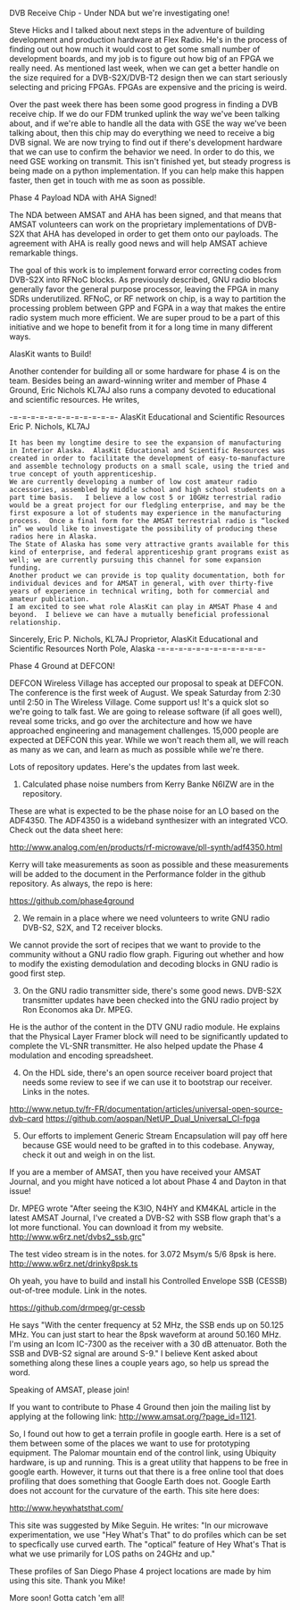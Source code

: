 DVB Receive Chip - Under NDA but we're investigating one!

Steve Hicks and I talked about next steps in the adventure of building development and production hardware at Flex Radio. He's in the process of finding out out how much it would cost to get some small number of development boards, and my job is to figure out how big of an FPGA we really need. As mentioned last week, when we can get a better handle on the size required for a DVB-S2X/DVB-T2 design then we can start seriously selecting and pricing FPGAs. FPGAs are expensive and the pricing is weird. 

Over the past week there has been some good progress in finding a DVB receive chip. If we do our FDM trunked uplink the way we've been talking about, and if we're able to handle all the data with GSE the way we've been talking about, then this chip may do everything we need to receive a big DVB signal. We are now trying to find out if there's development hardware that we can use to confirm the behavior we need. In order to do this, we need GSE working on transmit. This isn't finished yet, but steady progress is being made on a python implementation. If you can help make this happen faster, then get in touch with me as soon as possible. 


Phase 4 Payload NDA with AHA Signed!

The NDA between AMSAT and AHA has been signed, and that means that AMSAT volunteers can work on the proprietary implementations of DVB-S2X that AHA has developed in order to get them onto our payloads. The agreement with AHA is really good news and will help AMSAT achieve remarkable things. 

The goal of this work is to implement forward error correcting codes from DVB-S2X into RFNoC blocks. As previously described, GNU radio blocks generally favor the general purpose processor, leaving the FPGA in many SDRs underutilized. RFNoC, or RF network on chip, is a way to partition the processing problem between GPP and FGPA in a way that makes the entire radio system much more efficient. We are super proud to be a part of this initiative and we hope to benefit from it for a long time in many different ways. 

AlasKit wants to Build!

Another contender for building all or some hardware for phase 4 is on the team. Besides being an award-winning writer and member of Phase 4 Ground, Eric Nichols KL7AJ also runs a company devoted to educational and scientific resources. He writes, 

-=-=-=-=-=-=-=-=-=-=-=-=-
AlasKit Educational and Scientific ResourcesEric P. Nichols, KL7AJ	It has been my longtime desire to see the expansion of manufacturing in Interior Alaska.  AlasKit Educational and Scientific Resources was created in order to facilitate the development of easy-to-manufacture and assemble technology products on a small scale, using the tried and true concept of youth apprenticeship.  	We are currently developing a number of low cost amateur radio accessories, assembled by middle school and high school students on a part time basis.   I believe a low cost 5 or 10GHz terrestrial radio would be a great project for our fledgling enterprise, and may be the first exposure a lot of students may experience in the manufacturing process.  Once a final form for the AMSAT terrestrial radio is “locked in” we would like to investigate the possibility of producing these radios here in Alaska.	The State of Alaska has some very attractive grants available for this kind of enterprise, and federal apprenticeship grant programs exist as well; we are currently pursuing this channel for some expansion funding.	Another product we can provide is top quality documentation, both for individual devices and for AMSAT in general, with over thirty-five years of experience in technical writing, both for commercial and amateur publication.	I am excited to see what role AlasKit can play in AMSAT Phase 4 and beyond.  I believe we can have a mutually beneficial professional relationship.Sincerely,Eric P. Nichols, KL7AJProprietor, AlasKit Educational and Scientific ResourcesNorth Pole, Alaska-=-=-=-=-=-=-=-=-=-=-=-=-


Phase 4 Ground at DEFCON!

DEFCON Wireless Village has accepted our proposal to speak at DEFCON. The conference is the first week of August. We speak Saturday from 2:30 until 2:50 in The Wireless Village. Come support us! It's a quick slot so we're going to talk fast. We are going to release software (if all goes well), reveal some tricks, and go over the architecture and how we have approached engineering and management challenges. 15,000 people are expected at DEFCON this year. While we won't reach them all, we will reach as many as we can, and learn as much as possible while we're there. 



Lots of repository updates. Here's the updates from last week. 

1) Calculated phase noise numbers from Kerry Banke N6IZW are in the repository. 

These are what is expected to be the phase noise for an LO based on the ADF4350. The ADF4350 is a wideband synthesizer with an integrated VCO. Check out the data sheet here:

http://www.analog.com/en/products/rf-microwave/pll-synth/adf4350.html

Kerry will take measurements as soon as possible and these measurements will be added to the document in the Performance folder in the github repository. As always, the repo is here:

https://github.com/phase4ground

2) We remain in a place where we need volunteers to write GNU radio DVB-S2, S2X, and T2 receiver blocks. 

We cannot provide the sort of recipes that we want to provide to the community without a GNU radio flow graph. Figuring out whether and how to modify the existing demodulation and decoding blocks in GNU radio is good first step. 

3) On the GNU radio transmitter side, there's some good news. DVB-S2X transmitter updates have been checked into the GNU radio project by Ron Economos aka Dr. MPEG. 

He is the author of the content in the DTV GNU radio module. He explains that the Physical Layer Framer block will need to be significantly updated to complete the VL-SNR transmitter. He also helped update the Phase 4 modulation and encoding spreadsheet. 

4) On the HDL side, there's an open source receiver board project that needs some review to see if we can use it to bootstrap our receiver. Links in the notes.

http://www.netup.tv/fr-FR/documentation/articles/universal-open-source-dvb-card
https://github.com/aospan/NetUP_Dual_Universal_CI-fpga

5) Our efforts to implement Generic Stream Encapsulation will pay off here because GSE would need to be grafted in to this codebase. Anyway, check it out and weigh in on the list. 






If you are a member of AMSAT, then you have received your AMSAT Journal, and you might have noticed a lot about Phase 4 and Dayton in that issue! 

Dr. MPEG wrote "After seeing the K3IO, N4HY and KM4KAL article in the latest AMSAT Journal, I've created a DVB-S2 with SSB flow graph that's a lot more functional. You can download it from my website. http://www.w6rz.net/dvbs2_ssb.grc"

The test video stream is in the notes. for 3.072 Msym/s 5/6 8psk is here. http://www.w6rz.net/drinky8psk.ts 

Oh yeah, you have to build and install his Controlled Envelope SSB (CESSB) out-of-tree module. Link in the notes.

https://github.com/drmpeg/gr-cessb 

He says "With the center frequency at 52 MHz, the SSB ends up on 50.125 MHz. You can just start to hear the 8psk waveform at around 50.160 MHz. I'm using an Icom IC-7300 as the receiver with a 30 dB attenuator. Both the SSB and DVB-S2 signal are around S-9." I believe Kent asked about something along these lines a couple years ago, so help us spread the word. 

Speaking of AMSAT, please join! 

If you want to contribute to Phase 4 Ground then join the mailing list by applying at the following link:
http://www.amsat.org/?page_id=1121.So, I found out how to get a terrain profile in google earth. Here is a set of them between some of the places we want to use for prototyping equipment. The Palomar mountain end of the control link, using Ubiquity hardware, is up and running. This is a great utility that happens to be free in google earth. However, it turns out that there is a free online tool that does profiling that does something that Google Earth does not. Google Earth does not account for the curvature of the earth. This site here does:

http://www.heywhatsthat.com/

This site was suggested by Mike Seguin. He writes: "In our microwave experimentation, we use "Hey What's That" to do profiles which can be set to specfically use curved earth. The "optical" feature of Hey What's That is what we use primarily for LOS paths on 24GHz and up."

These profiles of San Diego Phase 4 project locations are made by him using this site. Thank you Mike! 

More soon! Gotta catch 'em all!